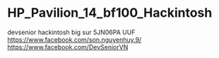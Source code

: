 # HP_Pavilion_14_bf100_Hackintosh
devsenior
hackintosh
big sur
5JN06PA UUF
https://www.facebook.com/son.nguyenhuy.9/
https://www.facebook.com/DevSeniorVN
